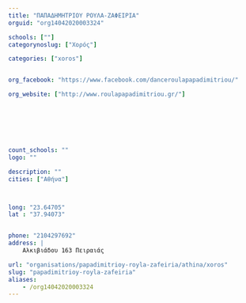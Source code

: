 ```yaml
---
title: "ΠΑΠΑΔΗΜΗΤΡΙΟΥ ΡΟΥΛΑ-ΖΑΦΕΙΡΙΑ"
orguid: "org14042020003324"

schools: [""]
categorynoslug: ["Χορός"]

categories: ["xoros"]


org_facebook: "https://www.facebook.com/danceroulapapadimitriou/"

org_website: ["http://www.roulapapadimitriou.gr/"]







count_schools: ""
logo: ""

description: ""
cities: ["Αθήνα"]



long: "23.64705"
lat : "37.94073"


phone: "2104297692"
address: |
    Αλκιβιάδου 163 Πειραιάς

url: "organisations/papadimitrioy-royla-zafeiria/athina/xoros"
slug: "papadimitrioy-royla-zafeiria"
aliases:
    - /org14042020003324
---
```



